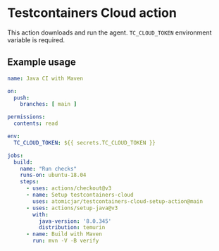 # Testcontainers Cloud action

This action downloads and run the agent. `TC_CLOUD_TOKEN` environment variable is required.

## Example usage

```yaml
name: Java CI with Maven

on:
  push:
    branches: [ main ]

permissions:
  contents: read

env:
  TC_CLOUD_TOKEN: ${{ secrets.TC_CLOUD_TOKEN }}

jobs:
  build:
    name: "Run checks"
    runs-on: ubuntu-18.04
    steps:
      - uses: actions/checkout@v3
      - name: Setup testcontainers-cloud
        uses: atomicjar/testcontainers-cloud-setup-action@main
      - uses: actions/setup-java@v3
        with:
          java-version: '8.0.345'
          distribution: temurin
      - name: Build with Maven
        run: mvn -V -B verify
```
